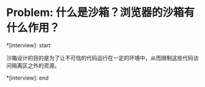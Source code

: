 <!--
 * @Author: mrzou
 * @Date: 2021-07-23 12:29:06
 * @LastEditors: mrzou
 * @LastEditTime: 2021-07-23 12:29:35
 * @Description: file content
-->

# Problem: 什么是沙箱？浏览器的沙箱有什么作用？

\*[interview]: start

沙箱设计的目的是为了让不可信的代码运行在一定的环境中，从而限制这些代码访问隔离区之外的资源。

\*[interview]: end
